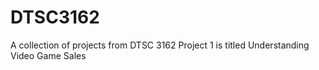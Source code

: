 # DTSC3162
A collection of projects from DTSC 3162
Project 1 is titled Understanding Video Game Sales
